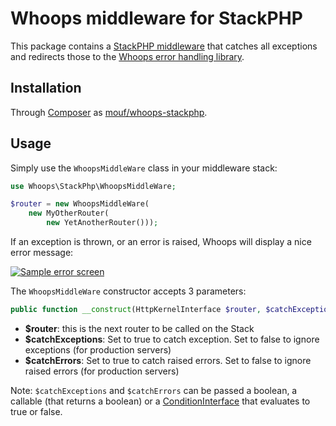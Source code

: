 Whoops middleware for StackPHP
==============================

This package contains a [StackPHP middleware](http://stackphp.com/) that catches all exceptions and redirects those to the [Whoops error handling library](http://filp.github.io/whoops/).

Installation
------------

Through [Composer](https://getcomposer.org/) as [mouf/whoops-stackphp](https://packagist.org/packages/mouf/whoops-stackphp).

Usage
-----

Simply use the `WhoopsMiddleWare` class in your middleware stack:

```php
use Whoops\StackPhp\WhoopsMiddleWare;

$router = new WhoopsMiddleWare(
	new MyOtherRouter(
		new YetAnotherRouter()));

```

If an exception is thrown, or an error is raised, Whoops will display a nice error message:

[![Sample error screen](http://filp.github.io/whoops/screen.png)](http://filp.github.io/whoops/demo/)

The `WhoopsMiddleWare` constructor accepts 3 parameters:

```php
public function __construct(HttpKernelInterface $router, $catchExceptions = true, $catchErrors = true);
```

- **$router**: this is the next router to be called on the Stack
- **$catchExceptions**: Set to true to catch exception. Set to false to ignore exceptions (for production servers)
- **$catchErrors**: Set to true to catch raised errors. Set to false to ignore raised errors (for production servers)

Note: `$catchExceptions` and `$catchErrors` can be passed a boolean, a callable (that returns a boolean) or a [ConditionInterface](http://mouf-php.com/packages/mouf/utils.common.conditioninterface/README.md) that evaluates to true or false.

